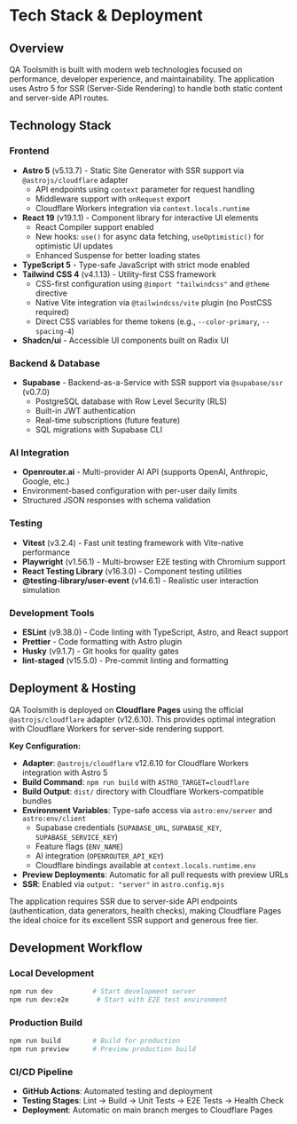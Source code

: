 # Tech Stack & Deployment

## Overview

QA Toolsmith is built with modern web technologies focused on performance, developer experience, and maintainability. The application uses Astro 5 for SSR (Server-Side Rendering) to handle both static content and server-side API routes.

## Technology Stack

### Frontend
- **Astro 5** (v5.13.7) - Static Site Generator with SSR support via `@astrojs/cloudflare` adapter
  - API endpoints using `context` parameter for request handling
  - Middleware support with `onRequest` export
  - Cloudflare Workers integration via `context.locals.runtime`
- **React 19** (v19.1.1) - Component library for interactive UI elements
  - React Compiler support enabled
  - New hooks: `use()` for async data fetching, `useOptimistic()` for optimistic UI updates
  - Enhanced Suspense for better loading states
- **TypeScript 5** - Type-safe JavaScript with strict mode enabled
- **Tailwind CSS 4** (v4.1.13) - Utility-first CSS framework
  - CSS-first configuration using `@import "tailwindcss"` and `@theme` directive
  - Native Vite integration via `@tailwindcss/vite` plugin (no PostCSS required)
  - Direct CSS variables for theme tokens (e.g., `--color-primary`, `--spacing-4`)
- **Shadcn/ui** - Accessible UI components built on Radix UI

### Backend & Database
- **Supabase** - Backend-as-a-Service with SSR support via `@supabase/ssr` (v0.7.0)
  - PostgreSQL database with Row Level Security (RLS)
  - Built-in JWT authentication
  - Real-time subscriptions (future feature)
  - SQL migrations with Supabase CLI

### AI Integration
- **Openrouter.ai** - Multi-provider AI API (supports OpenAI, Anthropic, Google, etc.)
- Environment-based configuration with per-user daily limits
- Structured JSON responses with schema validation

### Testing
- **Vitest** (v3.2.4) - Fast unit testing framework with Vite-native performance
- **Playwright** (v1.56.1) - Multi-browser E2E testing with Chromium support
- **React Testing Library** (v16.3.0) - Component testing utilities
- **@testing-library/user-event** (v14.6.1) - Realistic user interaction simulation

### Development Tools
- **ESLint** (v9.38.0) - Code linting with TypeScript, Astro, and React support
- **Prettier** - Code formatting with Astro plugin
- **Husky** (v9.1.7) - Git hooks for quality gates
- **lint-staged** (v15.5.0) - Pre-commit linting and formatting

## Deployment & Hosting

QA Toolsmith is deployed on **Cloudflare Pages** using the official `@astrojs/cloudflare` adapter (v12.6.10). This provides optimal integration with Cloudflare Workers for server-side rendering support.

**Key Configuration:**
- **Adapter**: `@astrojs/cloudflare` v12.6.10 for Cloudflare Workers integration with Astro 5
- **Build Command**: `npm run build` with `ASTRO_TARGET=cloudflare`
- **Build Output**: `dist/` directory with Cloudflare Workers-compatible bundles
- **Environment Variables**: Type-safe access via `astro:env/server` and `astro:env/client`
  - Supabase credentials (`SUPABASE_URL`, `SUPABASE_KEY`, `SUPABASE_SERVICE_KEY`)
  - Feature flags (`ENV_NAME`)
  - AI integration (`OPENROUTER_API_KEY`)
  - Cloudflare bindings available at `context.locals.runtime.env`
- **Preview Deployments**: Automatic for all pull requests with preview URLs
- **SSR**: Enabled via `output: "server"` in `astro.config.mjs`

The application requires SSR due to server-side API endpoints (authentication, data generators, health checks), making Cloudflare Pages the ideal choice for its excellent SSR support and generous free tier.

## Development Workflow

### Local Development
```bash
npm run dev          # Start development server
npm run dev:e2e       # Start with E2E test environment
```

### Production Build
```bash
npm run build        # Build for production
npm run preview      # Preview production build
```

### CI/CD Pipeline
- **GitHub Actions**: Automated testing and deployment
- **Testing Stages**: Lint → Build → Unit Tests → E2E Tests → Health Check
- **Deployment**: Automatic on main branch merges to Cloudflare Pages

